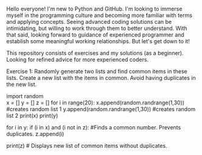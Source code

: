 Hello everyone! I'm new to Python and GitHub. I'm looking to immerse myself in the 
programming culture and becoming more familiar with terms and applying concepts.
Seeing advanced coding solutions can be intimidating, but willing to work through them
to better understand. With that said, looking forward to guidance of experienced programmer and establish some meaningful working relationships. But let's get down to it!


This repository consists of exercises and my solutions (as a beginner). Looking for refined advice for more experienced coders.


Exercise 1:
Randomly generate two lists and find common items in these lists. Create a new list with the items in common. Avoid having duplicates in the new list. 

import random    
x = []
y = []
z = []
for i in range(20):
    x.append(random.randrange(1,30)) #creates random list 1
    y.append(random.randrange(1,30)) #creates random list 2
print(x) 
print(y)

for i in y:
    if (i in x) and (i not in z): #Finds a common number. Prevents duplicates.
        z.append(i) 

print(z) # Displays new list of common items without duplicates.
